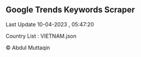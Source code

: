 

## Google Trends Keywords Scraper 
 
Last Update 10-04-2023 , 05:47:20

Country List :
VIETNAM.json



© Abdul Muttaqin 
